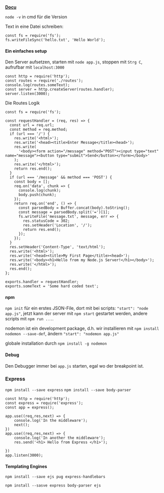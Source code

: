 __[Docu]()__

`node -v` in cmd für die Version

Text in eine Datei schreiben:
```
const fs = require('fs');
fs.writeFileSync('hello.txt', 'Hello World');
```

#### Ein einfaches setup
Den Server aufsetzen, 
starten mit `node app.js`, stoppen mit `Strg C`,
 aufrufbar mit `localhost:3000`

```
const http = require('http');
const routes = require('./routes');
console.log(routes.someText);
const server = http.createServer(routes.handler);
server.listen(3000);
```
Die Routes Logik
```
const fs = require('fs');

const requestHandler = (req, res) => {
  const url = req.url;
  const method = req.method;
  if (url === '/') {
    res.write('<html>');
    res.write('<head><title>Enter Message</title><head>');
    res.write(
      '<body><form action="/message" method="POST"><input type="text" name="message"><button type="submit">Send</button></form></body>'
    );
    res.write('</html>');
    return res.end();
  }
  if (url === '/message' && method === 'POST') {
    const body = [];
    req.on('data', chunk => {
      console.log(chunk);
      body.push(chunk);
    });
    return req.on('end', () => {
      const parsedBody = Buffer.concat(body).toString();
      const message = parsedBody.split('=')[1];
      fs.writeFile('message.txt', message, err => {
        res.statusCode = 302;
        res.setHeader('Location', '/');
        return res.end();
      });
    });
  }
  res.setHeader('Content-Type', 'text/html');
  res.write('<html>');
  res.write('<head><title>My First Page</title><head>');
  res.write('<body><h1>Hello from my Node.js Server!</h1></body>');
  res.write('</html>');
  res.end();
};

exports.handler = requestHandler;
exports.someText = 'Some hard coded text';
```

#### npm
`npm init` für ein erstes JSON-File, dort mit bei scripts: `"start": "node app.js"`,
jetzt kann der server mit `npm start` gestartet werden, andere scripts mit `npm run ...`.


nodemon ist ein development package, d.h. wir installieren mit `npm install nodemon --save-def`, ändern `"start": "nodemon app.js"`

globale installation durch `npm install -g nodemon`


#### Debug
Den Debugger immer bei `app.js` starten, egal wo der breakpoint ist.

### Express
`npm install --save express`
`npm install --save body-parser`

```
const http = require('http');
const express = require('express');
const app = express();

app.use((req,res,next) => {
    console.log('In the middleware');
    next();
})
app.use((req,res,next) => {
    console.log('In another the middleware');
    res.send('<h1> Hello from Express </h1>');
     
})
app.listen(3000);
```
#### Templating Engines

`npm install --save ejs pug express-handlebars`

`npm install --sasve express body-parser ejs`